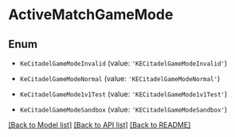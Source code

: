 # ActiveMatchGameMode


## Enum

* `KeCitadelGameModeInvalid` (value: `'KECitadelGameModeInvalid'`)

* `KeCitadelGameModeNormal` (value: `'KECitadelGameModeNormal'`)

* `KeCitadelGameMode1v1Test` (value: `'KECitadelGameMode1v1Test'`)

* `KeCitadelGameModeSandbox` (value: `'KECitadelGameModeSandbox'`)

[[Back to Model list]](../README.md#documentation-for-models) [[Back to API list]](../README.md#documentation-for-api-endpoints) [[Back to README]](../README.md)
